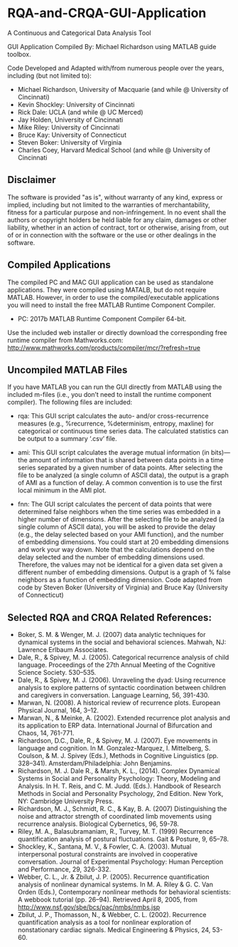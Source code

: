 # RQA-and-CRQA-GUI-Application
A Continuous and Categorical Data Analysis Tool

GUI Application Compiled By: Michael Richardson using MATLAB guide toolbox.

Code Developed and Adapted with/from numerous people over the years,  including (but not limited to):
- Michael Richardson, University of Macquarie (and while @ University of Cincinnati)
- Kevin Shockley: University of Cincinnati
- Rick Dale: UCLA (and while @ UC Merced)
- Jay Holden, University of Cincinnati
- Mike Riley: University of Cincinnati
- Bruce Kay: University of Connecticut
- Steven Boker: University of Virginia
- Charles Coey, Harvard Medical School (and while @ University of Cincinnati


## Disclaimer
The software is provided "as is", without warranty of any kind, express or implied, including but not limited to the warranties of merchantability, fitness for a particular purpose and non-infringement. In no event shall the authors or copyright holders be held liable for any claim, damages or other liability, whether in an action of contract, tort or otherwise, arising from, out of or in connection with the software or the use or other dealings in the software.

## Compiled Applications 
The compiled PC and MAC GUI application can be used as standalone applications. They were compiled using MATALB, but do not require MATLAB. However, in order to use the compiled/executable applications you will need to install the free MATLAB Runtime Component Compiler.
- PC: 2017b MATLAB Runtime Component Compiler 64-bit.

Use the included web installer or directly download the corresponding free runtime compiler from Mathworks.com: http://www.mathworks.com/products/compiler/mcr/?refresh=true

## Uncompiled MATLAB Files
If you have MATLAB you can run the GUI directly from MATLAB using the included m-files (i.e., you don’t need to install the runtime component compiler). The following files are included:
- rqa: This GUI script calculates the auto- and/or cross-recurrence measures (e.g., %recurrence, %determinism, entropy, maxline) for categorical or continuous time series data. The calculated statistics can be output to a summary ‘.csv’ file.

- ami: This GUI script calculates the average mutual information (in bits)—the amount of information that is shared between data points in a time series separated by a given number of data points. After selecting the file to be analyzed (a single column of ASCII data), the output is a graph of AMI as a function of delay. A common convention is to use the first local minimum in the AMI plot.

- fnn: The GUI script calculates the percent of data points that were determined false neighbors when the time series was embedded in a higher number of dimensions. After the selecting file to be analyzed (a single column of ASCII data), you will be asked to provide the delay (e.g., the delay selected based on your AMI function), and the number of embedding dimensions. You could start at 20 embedding dimensions and work your way down. Note that the calculations depend on the delay selected and the number of embedding dimensions used. Therefore, the values may not be identical for a given data set given a different number of embedding dimensions. Output is a graph of % false neighbors as a function of embedding dimension. Code adapted from code by Steven Boker (University of Virginia) and Bruce Kay (University of Connecticut)

## Selected RQA and CRQA Related References:
- Boker, S. M. & Wenger, M. J. (2007) data analytic techniques for dynamical systems in the social and behavioral sciences. Mahwah, NJ: Lawrence Erlbaum Associates.
- Dale, R., & Spivey, M. J. (2005). Categorical recurrence analysis of child language. Proceedings of the 27th Annual Meeting of the Cognitive Science Society. 530–535.
- Dale, R., & Spivey, M. J. (2006). Unraveling the dyad: Using recurrence analysis to explore patterns of syntactic coordination between children and caregivers in conversation. Language Learning, 56, 391-430.
- Marwan, N. (2008). A historical review of recurrence plots. European Physical Journal, 164, 3–12.
- Marwan, N., & Meinke, A. (2002). Extended recurrence plot analysis and its application to ERP data. International Journal of Bifurcation and Chaos, 14, 761-771.
- Richardson, D.C., Dale, R., & Spivey, M. J. (2007). Eye movements in language and cognition. In M. Gonzalez-Marquez, I. Mittelberg, S. Coulson, & M. J. Spivey (Eds.), Methods in Cognitive Linguistics (pp. 328–341). Amsterdam/Philadelphia: John Benjamins.
- Richardson, M. J. Dale R., & Marsh, K. L., (2014). Complex Dynamical Systems in Social and Personality Psychology: Theory, Modeling and Analysis. In H. T. Reis, and C. M. Judd. (Eds.). Handbook of Research Methods in Social and Personality Psychology, 2nd Edition. New York, NY: Cambridge University Press.
- Richardson, M. J., Schmidt, R. C., & Kay, B. A. (2007) Distinguishing the noise and attractor strength of coordinated limb movements using recurrence analysis. Biological Cybernetics, 96, 59-78.
- Riley, M. A., Balasubramaniam, R., Turvey, M. T. (1999) Recurrence quantification analysis of postural fluctuations. Gait & Posture, 9, 65–78.
- Shockley, K., Santana, M. V., & Fowler, C. A. (2003). Mutual interpersonal postural constraints are involved in cooperative conversation. Journal of Experimental Psychology: Human Perception and Performance, 29, 326-332.
- Webber, C. L., Jr. & Zbilut, J. P. (2005). Recurrence quantification analysis of nonlinear dynamical systems. In M. A. Riley & G. C. Van Orden (Eds.), Contemporary nonlinear methods for behavioral scientists: A webbook tutorial (pp. 26–94).  Retrieved April 8, 2005, from http://www.nsf.gov/sbe/bcs/pac/nmbs/nmbs.jsp
- Zbilut, J. P., Thomasson, N., & Webber, C. L. (2002). Recurrence quantification analysis as a tool for nonlinear exploration of nonstationary cardiac signals. Medical Engineering & Physics, 24, 53-60. 
